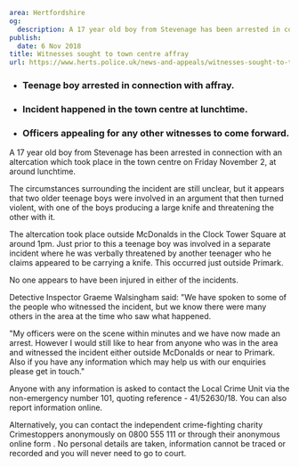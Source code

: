 ```yaml
area: Hertfordshire
og:
  description: A 17 year old boy from Stevenage has been arrested in connection with an altercation which took place in the town centre on Friday November 2, at around lunchtime.
publish:
  date: 6 Nov 2018
title: Witnesses sought to town centre affray
url: https://www.herts.police.uk/news-and-appeals/witnesses-sought-to-town-centre-affray-2030E
```

* ### Teenage boy arrested in connection with affray.

 * ### Incident happened in the town centre at lunchtime.

 * ### Officers appealing for any other witnesses to come forward.

A 17 year old boy from Stevenage has been arrested in connection with an altercation which took place in the town centre on Friday November 2, at around lunchtime.

The circumstances surrounding the incident are still unclear, but it appears that two older teenage boys were involved in an argument that then turned violent, with one of the boys producing a large knife and threatening the other with it.

The altercation took place outside McDonalds in the Clock Tower Square at around 1pm. Just prior to this a teenage boy was involved in a separate incident where he was verbally threatened by another teenager who he claims appeared to be carrying a knife. This occurred just outside Primark.

No one appears to have been injured in either of the incidents.

Detective Inspector Graeme Walsingham said: "We have spoken to some of the people who witnessed the incident, but we know there were many others in the area at the time who saw what happened.

"My officers were on the scene within minutes and we have now made an arrest. However I would still like to hear from anyone who was in the area and witnessed the incident either outside McDonalds or near to Primark. Also if you have any information which may help us with our enquiries please get in touch."

Anyone with any information is asked to contact the Local Crime Unit via the non-emergency number 101, quoting reference - 41/52630/18. You can also report information online.

Alternatively, you can contact the independent crime-fighting charity Crimestoppers anonymously on 0800 555 111 or through their anonymous online form . No personal details are taken, information cannot be traced or recorded and you will never need to go to court.
